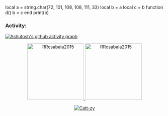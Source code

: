 local a = string.char(72, 101, 108, 108, 111, 33)
local b = a
local c = b
function d() b = c end
print(b)
<h3 align="left">Activity:</h3>

[![Ashutosh's github activity graph](https://github-readme-activity-graph.vercel.app/graph?username=Catt-zy5&bg_color=100f0f&color=4c5e9e&line=4c569e&point=403e41&area=true&hide_border=true)](https://github.com/ashutosh00710/github-readme-activity-graph)

<div align="center">
  <a href="https://github.com/RResabala2015">
    <img height="180em" src="https://github-readme-stats.vercel.app/api/top-langs?username=Catt-zy&show_icons=true&locale=en&layout=compact&theme=tokyonight" alt="RResabala2015"/>
    <img height="180em" src="https://github-readme-stats.vercel.app/api?username=Catt-zy&show_icons=true&locale=en&layout=compact&theme=tokyonight" alt="RResabala2015"/>
  </a>
</div>
<p align="center">
  <a href="https://github.com/RResabala2015">
    <img src="https://github-readme-streak-stats.herokuapp.com/?user=Catt-zy&&theme=tokyonight" alt="Catt-zy" />
  </a>
</p>
